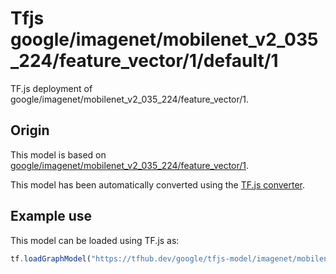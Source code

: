 # Tfjs google/imagenet/mobilenet_v2_035_224/feature_vector/1/default/1
TF.js deployment of google/imagenet/mobilenet_v2_035_224/feature_vector/1.

<!-- parent-model: google/imagenet/mobilenet_v2_035_224/feature_vector/1 -->

## Origin

This model is based on [google/imagenet/mobilenet_v2_035_224/feature_vector/1](https://tfhub.dev/google/imagenet/mobilenet_v2_035_224/feature_vector/1).

This model has been automatically converted using the [TF.js converter](https://github.com/tensorflow/tfjs/tree/master/tfjs-converter).

## Example use
This model can be loaded using TF.js as:

```javascript
tf.loadGraphModel("https://tfhub.dev/google/tfjs-model/imagenet/mobilenet_v2_035_224/feature_vector/1/default/1", { fromTFHub: true })
```
